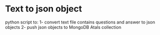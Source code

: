# Text to json object

python script to:
1- convert text file contains questions and answer to json objects
2- push json objects to MongoDB Atals collection
